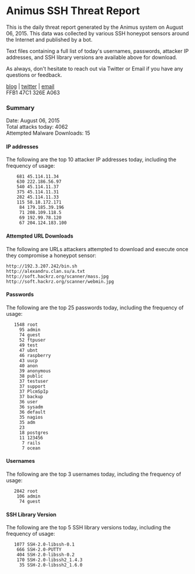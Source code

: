 # Animus SSH Threat Report

This is the daily threat report generated by the Animus system on August 06, 2015. This data was collected by various SSH honeypot sensors around the Internet and published by a bot.  

Text files containing a full list of today's usernames, passwords, attacker IP addresses, and SSH library versions are available above for download.  

As always, don't hesitate to reach out via Twitter or Email if you have any questions or feedback.  

[blog](http://morris.guru) | [twitter](https://twitter.com/andrew___morris) | [email](mailto:andrew@morris.guru)  
FFB1 47C1 326E A063  

### Summary

Date: August 06, 2015  
Total attacks today: 4062  
Attempted Malware Downloads: 15 

#### IP addresses
The following are the top 10 attacker IP addresses today, including the frequency of usage:
```
    681 45.114.11.34
    630 222.186.56.97
    540 45.114.11.37
    375 45.114.11.31
    282 45.114.11.33
    115 58.18.172.171
     84 179.185.39.196
     71 208.109.118.5
     69 192.99.78.120
     67 204.124.183.100
```

#### Attempted URL Downloads
The following are URLs attackers attempted to download and execute once they compromise a honeypot sensor:
```
http://192.3.207.242/bin.sh
http://alexandru.clan.su/a.txt
http://soft.hackrz.org/scanner/mass.jpg
http://soft.hackrz.org/scanner/webmin.jpg
```

#### Passwords
The following are the top 25 passwords today, including the frequency of usage:
```
   1548 root
     95 admin
     74 guest
     52 ftpuser
     49 test
     47 ubnt
     46 raspberry
     43 uucp
     40 anon
     39 anonymous
     38 public
     37 testuser
     37 support
     37 PlcmSpIp
     37 backup
     36 user
     36 sysadm
     36 default
     35 nagios
     35 adm
     23 
     18 postgres
     11 123456
      7 rails
      7 ocean
```

#### Usernames
The following are the top 3 usernames today, including the frequency of usage:
```
   2842 root
    106 admin
     74 guest
```

#### SSH Library Version
The following are the top 5 SSH library versions today, including the frequency of usage:
```
   1077 SSH-2.0-libssh-0.1
    666 SSH-2.0-PUTTY
    404 SSH-2.0-libssh-0.2
    170 SSH-2.0-libssh2_1.4.3
     35 SSH-2.0-libssh2_1.6.0
```
